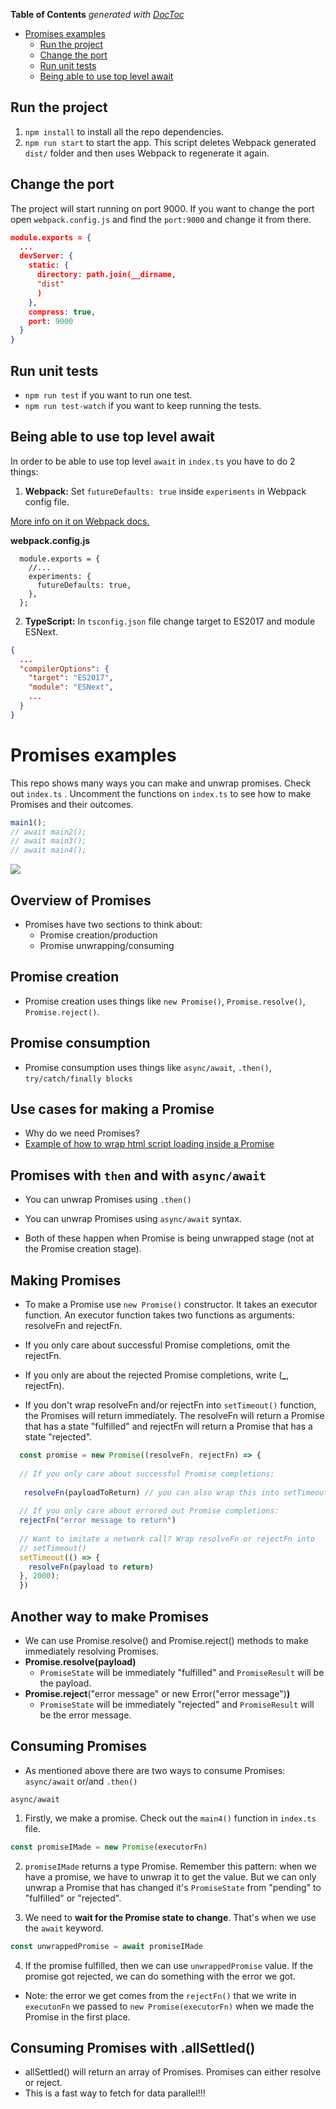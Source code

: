 <!-- START doctoc generated TOC please keep comment here to allow auto update -->
<!-- DON'T EDIT THIS SECTION, INSTEAD RE-RUN doctoc TO UPDATE -->
**Table of Contents**  *generated
with [DocToc](https://github.com/thlorenz/doctoc)*

- [Promises examples](#promises-examples)
  - [Run the project](#run-the-project)
  - [Change the port](#change-the-port)
  - [Run unit tests](#run-unit-tests)
  - [Being able to use top level await](#being-able-to-use-top-level-await)

<!-- END doctoc generated TOC please keep comment here to allow auto update -->

## Run the project

1. `npm install` to install all the repo dependencies.
2. `npm run start` to start the app. This script deletes Webpack generated
   `dist/` folder and then uses Webpack to regenerate it again.

## Change the port

The project will start running on port 9000. If you want to change the port
open `webpack.config.js` and find the `port:9000` and change it from there.

```json
module.exports = {
  ...
  devServer: {
    static: {
      directory: path.join(__dirname,
      "dist"
      )
    },
    compress: true,
    port: 9000
  }
}
```

## Run unit tests

- `npm run test` if you want to run one test.
- `npm run test-watch` if you want to keep running the tests.

## Being able to use top level await

In order to be able to use top level `await` in `index.ts` you have to do 2
things:

1. **Webpack:** Set `futureDefaults: true` inside `experiments` in Webpack
   config file.

[More info on it on Webpack docs.](https://webpack.js.org/configuration/experiments/#experimentsfuturedefaults)

**webpack.config.js**

```
  module.exports = {
    //...
    experiments: {
      futureDefaults: true,
    },
  };

```

2. **TypeScript:** In `tsconfig.json` file change target to ES2017 and module
   ESNext.

```json
{
  ...
  "compilerOptions": {
    "target": "ES2017",
    "module": "ESNext",
    ...
  }
}
```

# Promises examples

This repo shows many ways you can make and unwrap promises. Check out `index.ts`
. Uncomment the functions on `index.ts` to see how to make Promises and
their outcomes.

```typescript
main1();
// await main2();
// await main3();
// await main4();
```

![](src/promises-cheat-sheet.jpg)

## Overview of Promises

- Promises have two sections to think about:
  - Promise creation/production
  - Promise unwrapping/consuming

## Promise creation

- Promise creation uses things like `new Promise()`, `Promise.resolve()`,
  `Promise.reject()`.

## Promise consumption

- Promise consumption uses things like `async/await`, `.then()`,
  `try/catch/finally blocks`

## Use cases for making a Promise

- Why do we need Promises?
- [Example of how to wrap html script loading inside a Promise](https://javascript.info/promise-basics#loadscript)

## Promises with `then` and with `async/await`

- You can unwrap Promises using `.then()`
- You can unwrap Promises using `async/await` syntax.


- Both of these happen when Promise is being unwrapped stage (not at the Promise
  creation stage).

## Making Promises

- To make a Promise use `new Promise()` constructor. It takes an executor
  function. An executor function takes two functions as arguments: resolveFn and
  rejectFn.
- If you only care about successful Promise completions, omit the rejectFn.
- If you only are about the rejected Promise completions, write (**_**,
  rejectFn).


- If you don't wrap resolveFn and/or rejectFn into `setTimeout()` function, the
  Promises will return immediately. The resolveFn will return a Promise that has
  a state "fulfilled" and rejectFn will return a Promise that has a state
  "rejected".

``` typescript
  const promise = new Promise((resolveFn, rejectFn) => {
  
  // If you only care about successful Promise completions:
 
   resolveFn(payloadToReturn) // you can also wrap this into setTimeout()
  
  // If you only care about errored out Promise completions:
  rejectFn("error message to return")
  
  // Want to imitate a network call? Wrap resolveFn or rejectFn into 
  // setTimeout() 
  setTimeout(() => {
    resolveFn(payload to return)
  }, 2000);
  })
```

## Another way to make Promises

- We can use Promise.resolve() and Promise.reject() methods to make immediately
  resolving Promises.
- **Promise.resolve(payload)**
  - `PromiseState` will be immediately "fulfilled"
    and `PromiseResult` will be the payload.
- **Promise.reject**("error message" or new Error("error message")**)**
  - `PromiseState` will be immediately "rejected" and `PromiseResult` will be
    the error message.

## Consuming Promises

- As mentioned above there are two ways to consume Promises: `async/await`
  or/and `.then()`

`async/await`

1. Firstly, we make a promise. Check out the `main4()` function in `index.ts`
  file.

```typescript
const promiseIMade = new Promise(executorFn)
```

2. `promiseIMade` returns a type Promise. Remember this pattern: when we have a
  promise, we have to unwrap it to get the value. But we can only unwrap a
  Promise that has changed it's `PromiseState` from "pending" to "fulfilled"
  or "rejected".


3. We need to **wait for the Promise state to change**. That's when we use the
  `await` keyword.

```typescript
const unwrappedPromise = await promiseIMade
```

4. If the promise fulfilled, then we can use `unwrappedPromise` value. If 
   the promise got rejected, we can do something with the error we got. 
   
- Note: the error we get comes from the `rejectFn()` that we write in 
   `executonFn` we passed to `new Promise(executorFn)` when we made the 
  Promise in the first place.

## Consuming Promises with .allSettled()

- allSettled() will return an array of Promises. Promises can either resolve 
or reject. 
- This is a fast way to fetch for data parallel!!!
